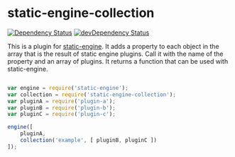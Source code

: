 # static-engine-collection

[![Dependency Status](https://david-dm.org/erickmerchant/static-engine-collection.svg?style=flat-square)](https://david-dm.org/erickmerchant/static-engine-collection) [![devDependency Status](https://david-dm.org/erickmerchant/static-engine-collection/dev-status.svg?style=flat-square)](https://david-dm.org/erickmerchant/static-engine-collection#info=devDependencies)

This is a plugin for [static-engine](https://github.com/erickmerchant/static-engine). It adds a property to each object in the array that is the result of static engine plugins. Call it with the name of the property and an array of plugins. It returns a function that can be used with static-engine.

```javascript

var engine = require('static-engine');
var collection = require('static-engine-collection');
var pluginA = require('plugin-a');
var pluginB = require('plugin-b');
var pluginC = require('plugin-c');

engine([
    pluginA,
    collection('example', [ pluginB, pluginC ])
]);

```
